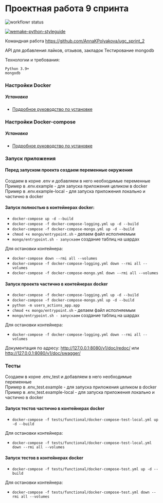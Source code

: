  # Проектная работа 9 спринта
 

![workflowr status](https://github.com/AnnaKPolyakova/ugc_sprint_2/actions/workflows/python-publish.yml/badge.svg)  

[![wemake-python-styleguide](https://img.shields.io/badge/style-wemake-000000.svg)](https://github.com/wemake-services/wemake-python-styleguide)  


Командная работа https://github.com/AnnaKPolyakova/ugc_sprint_2

API для добавления лайков, отзывов, закладок
Тестирование mongodb

Технологии и требования:
```
Python 3.9+
mongodb
```
### Настройки Docker

##### Установка

* [Подробное руководство по установке](https://docs.docker.com/install/linux/docker-ce/ubuntu/)

### Настройки Docker-compose

##### Установка

* [Подробное руководство по установке](https://docs.docker.com/compose/install/)

### Запуск приложения

#### Перед запуском проекта создаем переменные окружения
Создаем в корне .env и добавляем в него необходимые переменные  
Пример в .env.example - для запуска приложения целиком в docker  
Пример в .env.example-local - для запуска приложения локально и частично в docker

#### Запуск полностью в контейнерах docker: 

* `docker-compose up -d --build`
* `docker-compose -f docker-compose-logging.yml up -d --build`
* `docker-compose -f docker-compose-mongo.yml up -d --build`
* `chmod +x mongo/entrypoint.sh` - делаем файл исполняемым
* `mongo/entrypoint.sh - запускаем` создание таблиц на шардах

Для остановки контейнера:  
* `docker-compose down --rmi all --volumes`
* `docker-compose -f docker-compose-logging.yml down --rmi all --volumes`
* `docker-compose -f docker-compose-mongo.yml down --rmi all --volumes`


#### Запуск проекта частично в контейнерах docker

* `docker-compose -f docker-compose-logging.yml up -d --build`
* `docker-compose -f docker-compose-mongo.yml up -d --build`
* `python -m users_actions_app.app`
* `chmod +x mongo/entrypoint.sh` - делаем файл исполняемым
* `mongo/entrypoint.sh - запускаем` создание таблиц на шардах

Для остановки контейнера:  
* `docker-compose -f docker-compose-logging.yml down --rmi all --volumes`


Документация по адресу:
http://127.0.0.1:8080/v1/doc/redoc/ или  
http://127.0.0.1:8080/v1/doc/swagger/


### Тесты

Создаем в корне .env_test и добавляем в него необходимые переменные  
Пример в .env_test.example - для запуска приложения целиком в docker  
Пример в .env_test.example-local - для запуска приложения локально и частично в docker

#### Запуск тестов частично в контейнерах docker

* `docker-compose -f tests/functional/docker-compose-test-local.yml up -d --build`

Для остановки контейнера:  
* `docker-compose -f tests/functional/docker-compose-test-local.yml down --rmi all --volumes`

#### Запуск тестов в контейнерах docker

* `docker-compose -f tests/functional/docker-compose-test.yml up -d --build`

Для остановки контейнера:  
* `docker-compose -f tests/functional/docker-compose-test.yml down --rmi all --volumes`